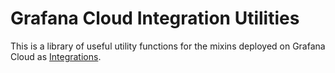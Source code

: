 # Grafana Cloud Integration Utilities

This is a library of useful utility functions for the mixins deployed on Grafana Cloud as [Integrations](https://grafana.com/docs/grafana-cloud/monitor-infrastructure/integrations/).